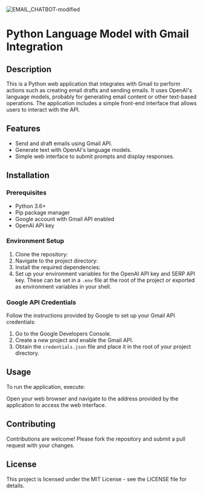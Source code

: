 ![EMAIL_CHATBOT-modified](https://github.com/jthom2/email-chat/assets/134821369/d4431db6-63bd-40c0-a68e-8b2f80ba9282)


# Python Language Model with Gmail Integration

## Description

This is a Python web application that integrates with Gmail to perform actions such as creating email drafts and sending emails. It uses OpenAI's language models, probably for generating email content or other text-based operations. The application includes a simple front-end interface that allows users to interact with the API.

## Features

- Send and draft emails using Gmail API.
- Generate text with OpenAI's language models.
- Simple web interface to submit prompts and display responses.

## Installation

### Prerequisites

- Python 3.6+
- Pip package manager
- Google account with Gmail API enabled
- OpenAI API key

### Environment Setup

1. Clone the repository:
2. Navigate to the project directory:
3. Install the required dependencies:
4. Set up your environment variables for the OpenAI API key and SERP API key. These can be set in a `.env` file at the root of the project or exported as environment variables in your shell.

### Google API Credentials

Follow the instructions provided by Google to set up your Gmail API credentials:

1. Go to the Google Developers Console.
2. Create a new project and enable the Gmail API.
3. Obtain the `credentials.json` file and place it in the root of your project directory.

## Usage

To run the application, execute:

Open your web browser and navigate to the address provided by the application to access the web interface.

## Contributing

Contributions are welcome! Please fork the repository and submit a pull request with your changes.

## License

This project is licensed under the MIT License - see the LICENSE file for details.


